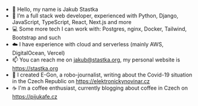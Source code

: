- 👋 Hello, my name is Jakub Stastka
- 👀 I’m a full stack web developer, experienced with Python, Django, JavaScript, TypeScript, React, Next.js and more
- 💻 Some more tech I can work with: Postgres, nginx, Docker, Tailwind, Bootstrap and such
- ☁️ I have experience with cloud and serverless (mainly AWS, DigitalOcean, Vercel)
- 📫 You can reach me on jakub@stastka.org, my personal website is https://stastka.org
- 🤖 I created E-Gon, a robo-journalist, writing about the Covid-19 situation in the Czech Republic on https://elektronickynovinar.cz
- ☕ I'm a coffee enthusiast, currently blogging about coffee in Czech on https://pijukafe.cz
